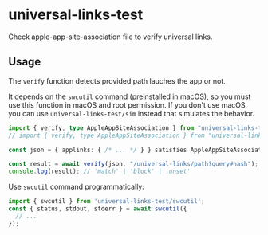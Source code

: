 # universal-links-test

Check apple-app-site-association file to verify universal links.

## Usage

The `verify` function detects provided path lauches the app or not.

It depends on the `swcutil` command (preinstalled in macOS), so you must use this function in macOS and root permission.
If you don't use macOS, you can use `universal-links-test/sim` instead that simulates the behavior.

```typescript
import { verify, type AppleAppSiteAssociation } from "universal-links-test";
// import { verify, type AppleAppSiteAssociation } from "universal-links-test/sim";

const json = { applinks: { /* ... */ } } satisfies AppleAppSiteAssociation;

const result = await verify(json, "/universal-links/path?query#hash");
console.log(result); // 'match' | 'block' | 'unset'
```

Use `swcutil` command programmatically:

```typescript
import { swcutil } from 'universal-links-test/swcutil';
const { status, stdout, stderr } = await swcutil({
  // ...
});
```
